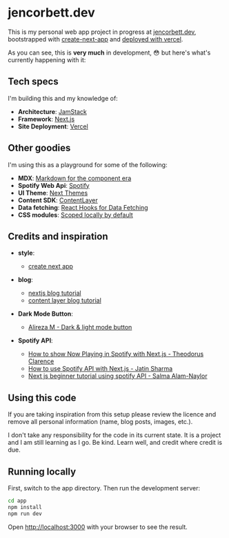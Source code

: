 # jencorbett.dev

This is my personal web app project in progress at [jencorbett.dev](https://jencorbett.dev), bootstrapped with [create-next-app](https://github.com/vercel/next.js/tree/canary/packages/create-next-app) and [deployed with vercel](https://github.com/ajenstory/portfolio/deployments).

As you can see, this is **very much** in development, :flushed: but here's what's currently happening with it:

## Tech specs

I'm building this and my knowledge of:

- **Architecture**: [JamStack](https://jamstack.org/)
- **Framework**: [Next.js](https://nextjs.org/)
- **Site Deployment**: [Vercel](https://vercel.com)

## Other goodies

I'm using this as a playground for some of the following:

- **MDX**: [Markdown for the
component era](https://mdxjs.com/)
- **Spotify Web Api**: [Spotify](https://developer.spotify.com/documentation/web-api)
- **UI Theme**: [Next Themes](https://github.com/pacocoursey/next-themes)
- **Content SDK**: [ContentLayer](https://www.contentlayer.dev/)
- **Data fetching**: [React Hooks for Data Fetching](https://swr.vercel.app/)
- **CSS modules**: [Scoped locally by default](https://github.com/css-modules/css-modules)

## Credits and inspiration

- **style**:

  - [create next app](https://nextjs.org/docs/api-reference/create-next-app)

- **blog**:

  - [nextjs blog tutorial](https://nextjs.org/learn/foundations/about-nextjs?utm_source=next-site&utm_medium=nav-cta&utm_campaign=next-website)
  - [content layer blog tutorial](https://www.contentlayer.dev/docs/getting-started)

- **Dark Mode Button**:

  - [Alireza M - Dark & light mode button](https://codepen.io/alireza82/pen/poRqBOq)

- **Spotify API**:
  - [How to show Now Playing in Spotify with Next.js - Theodorus Clarence](https://theodorusclarence.com/blog/spotify-now-playing)
  - [How to use Spotify API with Next.js - Jatin Sharma](https://dev.to/j471n/how-to-use-spotify-api-with-nextjs-50o5)
  - [Next js beginner tutorial using spotify API - Salma Alam-Naylor](https://whitep4nth3r.com/blog/next-js-beginner-tutorial-using-spotify-api/)

## Using this code

If you are taking inspiration from this setup please review the licence and remove all personal information (name, blog posts, images, etc.).

I don't take any responsibility for the code in its current state. It is a project and I am still learning as I go. Be kind. Learn well, and credit where credit is due.

## Running locally

First, switch to the app directory.
Then run the development server:

```bash
cd app
npm install
npm run dev
```

Open [http://localhost:3000](http://localhost:3000) with your browser to see the
result.
